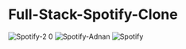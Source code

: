 # Full-Stack-Spotify-Clone
![Spotify-2 0](https://github.com/user-attachments/assets/a6c63279-2e80-466d-8df0-323642f8fd29)
![Spotify-Adnan](https://github.com/user-attachments/assets/39031a0d-b8e3-48aa-b67e-5c3f72dc6847)
![Spotify](https://github.com/user-attachments/assets/5a65c334-0b20-40c9-87b3-df9e78ce81ee)

